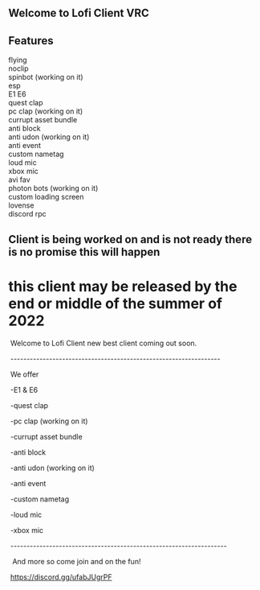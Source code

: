 ## Welcome to Lofi Client VRC



## Features
flying                              
noclip                            
spinbot (working on it)                      
esp                                      
E1
E6                                                                   
quest clap                               
pc clap (working on it)                             
currupt asset bundle                                                           
anti block                                
anti udon (working on it)                           
anti event                                           
custom nametag                                   
loud mic                             
xbox mic                                  
avi fav                                           
photon bots (working on it)          
custom loading screen                                            
lovense                                   
discord rpc                                  
## Client is being worked on and is not ready there is no promise this will happen
#  this client may be released by the end or middle of the summer of 2022




‍‍                                                     Welcome to Lofi Client new best client coming out soon.

‍‍                                                     ----------‍-------------------------------------------------------

‍‍                                                                      We offer

‍‍                                                     -E1 & E6

‍‍                                                     -quest clap

‍‍                                                     -pc clap (working on it)

‍‍                                                     -currupt asset bundle

‍‍                                                     -anti block

‍‍                                                     -anti udon (working on it)

‍‍                                                     -anti event

‍‍                                                     -custom nametag

‍‍                                                     -loud mic

‍‍                                                     -xbox mic

‍‍                                                     -------------------------------------------------------------------

‍‍
‍                                                     And more so come join and on the fun!

‍‍                                                     https://discord.gg/ufabJUgrPF 

